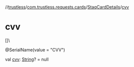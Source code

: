 //[trustless](../../../index.md)/[com.trustless.requests.cards](../index.md)/[StaqCardDetails](index.md)/[cvv](cvv.md)

# cvv

[]\

@SerialName(value = &quot;CVV&quot;)

val [cvv](cvv.md): [String](https://kotlinlang.org/api/latest/jvm/stdlib/kotlin/-string/index.html)? = null
